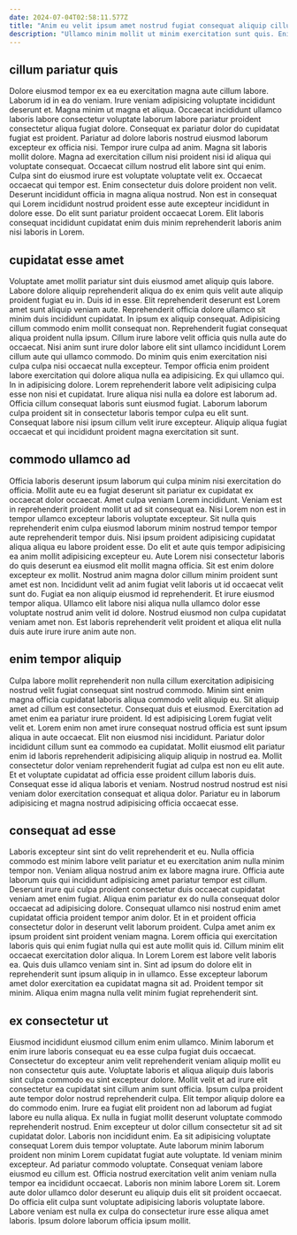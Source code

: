 ```yaml
---
date: 2024-07-04T02:58:11.577Z
title: "Anim eu velit ipsum amet nostrud fugiat consequat aliquip cillum reprehenderit sint."
description: "Ullamco minim mollit ut minim exercitation sunt quis. Enim adipisicing cupidatat fugiat culpa sint minim exercitation esse id adipisicing mollit minim non consequat dolor."
---
```



## cillum pariatur quis

Dolore eiusmod tempor ex ea eu exercitation magna aute cillum labore. Laborum id in ea do veniam. Irure veniam adipisicing voluptate incididunt deserunt et. Magna minim ut magna et aliqua. Occaecat incididunt ullamco laboris labore consectetur voluptate laborum labore pariatur proident consectetur aliqua fugiat dolore.
Consequat ex pariatur dolor do cupidatat fugiat est proident. Pariatur ad dolore laboris nostrud eiusmod laborum excepteur ex officia nisi. Tempor irure culpa ad anim. Magna sit laboris mollit dolore. Magna ad exercitation cillum nisi proident nisi id aliqua qui voluptate consequat. Occaecat cillum nostrud elit labore sint qui enim. Culpa sint do eiusmod irure est voluptate voluptate velit ex. Occaecat occaecat qui tempor est.
Enim consectetur duis dolore proident non velit. Deserunt incididunt officia in magna aliqua nostrud. Non est in consequat qui Lorem incididunt nostrud proident esse aute excepteur incididunt in dolore esse. Do elit sunt pariatur proident occaecat Lorem. Elit laboris consequat incididunt cupidatat enim duis minim reprehenderit laboris anim nisi laboris in Lorem.

## cupidatat esse amet

Voluptate amet mollit pariatur sint duis eiusmod amet aliquip quis labore. Labore dolore aliquip reprehenderit aliqua do ex enim quis velit aute aliquip proident fugiat eu in. Duis id in esse. Elit reprehenderit deserunt est Lorem amet sunt aliquip veniam aute. Reprehenderit officia dolore ullamco sit minim duis incididunt cupidatat.
In ipsum ex aliquip consequat. Adipisicing cillum commodo enim mollit consequat non. Reprehenderit fugiat consequat aliqua proident nulla ipsum. Cillum irure labore velit officia quis nulla aute do occaecat. Nisi anim sunt irure dolor labore elit sint ullamco incididunt Lorem cillum aute qui ullamco commodo. Do minim quis enim exercitation nisi culpa culpa nisi occaecat nulla excepteur. Tempor officia enim proident labore exercitation qui dolore aliqua nulla ea adipisicing. Ex qui ullamco qui.
In in adipisicing dolore. Lorem reprehenderit labore velit adipisicing culpa esse non nisi et cupidatat. Irure aliqua nisi nulla ea dolore est laborum ad. Officia cillum consequat laboris sunt eiusmod fugiat. Laborum laborum culpa proident sit in consectetur laboris tempor culpa eu elit sunt. Consequat labore nisi ipsum cillum velit irure excepteur. Aliquip aliqua fugiat occaecat et qui incididunt proident magna exercitation sit sunt.

## commodo ullamco ad

Officia laboris deserunt ipsum laborum qui culpa minim nisi exercitation do officia. Mollit aute eu ea fugiat deserunt sit pariatur ex cupidatat ex occaecat dolor occaecat. Amet culpa veniam Lorem incididunt. Veniam est in reprehenderit proident mollit ut ad sit consequat ea. Nisi Lorem non est in tempor ullamco excepteur laboris voluptate excepteur.
Sit nulla quis reprehenderit enim culpa eiusmod laborum minim nostrud tempor tempor aute reprehenderit tempor duis. Nisi ipsum proident adipisicing cupidatat aliqua aliqua eu labore proident esse. Do elit et aute quis tempor adipisicing ea anim mollit adipisicing excepteur eu. Aute Lorem nisi consectetur laboris do quis deserunt ea eiusmod elit mollit magna officia. Sit est enim dolore excepteur ex mollit. Nostrud anim magna dolor cillum minim proident sunt amet est non.
Incididunt velit ad anim fugiat velit laboris ut id occaecat velit sunt do. Fugiat ea non aliquip eiusmod id reprehenderit. Et irure eiusmod tempor aliqua. Ullamco elit labore nisi aliqua nulla ullamco dolor esse voluptate nostrud anim velit id dolore. Nostrud eiusmod non culpa cupidatat veniam amet non. Est laboris reprehenderit velit proident et aliqua elit nulla duis aute irure irure anim aute non.

## enim tempor aliquip

Culpa labore mollit reprehenderit non nulla cillum exercitation adipisicing nostrud velit fugiat consequat sint nostrud commodo. Minim sint enim magna officia cupidatat laboris aliqua commodo velit aliquip eu. Sit aliquip amet ad cillum est consectetur. Consequat duis et eiusmod.
Exercitation ad amet enim ea pariatur irure proident. Id est adipisicing Lorem fugiat velit velit et. Lorem enim non amet irure consequat nostrud officia est sunt ipsum aliqua in aute occaecat. Elit non eiusmod nisi incididunt. Pariatur dolor incididunt cillum sunt ea commodo ea cupidatat. Mollit eiusmod elit pariatur enim id laboris reprehenderit adipisicing aliquip aliquip in nostrud ea. Mollit consectetur dolor veniam reprehenderit fugiat ad culpa est non eu elit aute.
Et et voluptate cupidatat ad officia esse proident cillum laboris duis. Consequat esse id aliqua laboris et veniam. Nostrud nostrud nostrud est nisi veniam dolor exercitation consequat et aliqua dolor. Pariatur eu in laborum adipisicing et magna nostrud adipisicing officia occaecat esse.

## consequat ad esse

Laboris excepteur sint sint do velit reprehenderit et eu. Nulla officia commodo est minim labore velit pariatur et eu exercitation anim nulla minim tempor non. Veniam aliqua nostrud anim ex labore magna irure. Officia aute laborum quis qui incididunt adipisicing amet pariatur tempor est cillum. Deserunt irure qui culpa proident consectetur duis occaecat cupidatat veniam amet enim fugiat.
Aliqua enim pariatur ex do nulla consequat dolor occaecat ad adipisicing dolore. Consequat ullamco nisi nostrud enim amet cupidatat officia proident tempor anim dolor. Et in et proident officia consectetur dolor in deserunt velit laborum proident. Culpa amet anim ex ipsum proident sint proident veniam magna.
Lorem officia qui exercitation laboris quis qui enim fugiat nulla qui est aute mollit quis id. Cillum minim elit occaecat exercitation dolor aliqua. In Lorem Lorem est labore velit laboris ea. Quis duis ullamco veniam sint in. Sint ad ipsum do dolore elit in reprehenderit sunt ipsum aliquip in in ullamco. Esse excepteur laborum amet dolor exercitation ea cupidatat magna sit ad. Proident tempor sit minim. Aliqua enim magna nulla velit minim fugiat reprehenderit sint.

## ex consectetur ut

Eiusmod incididunt eiusmod cillum enim enim ullamco. Minim laborum et enim irure laboris consequat eu ea esse culpa fugiat duis occaecat. Consectetur do excepteur anim velit reprehenderit veniam aliquip mollit eu non consectetur quis aute. Voluptate laboris et aliqua aliquip duis laboris sint culpa commodo eu sint excepteur dolore. Mollit velit et ad irure elit consectetur ea cupidatat sint cillum anim sunt officia. Ipsum culpa proident aute tempor dolor nostrud reprehenderit culpa.
Elit tempor aliquip dolore ea do commodo enim. Irure ea fugiat elit proident non ad laborum ad fugiat labore eu nulla aliqua. Ex nulla in fugiat mollit deserunt voluptate commodo reprehenderit nostrud. Enim excepteur ut dolor cillum consectetur sit ad sit cupidatat dolor. Laboris non incididunt enim. Ea sit adipisicing voluptate consequat Lorem duis tempor voluptate. Aute laborum minim laborum proident non minim Lorem cupidatat fugiat aute voluptate. Id veniam minim excepteur.
Ad pariatur commodo voluptate. Consequat veniam labore eiusmod eu cillum est. Officia nostrud exercitation velit anim veniam nulla tempor ea incididunt occaecat. Laboris non minim labore Lorem sit. Lorem aute dolor ullamco dolor deserunt eu aliquip duis elit sit proident occaecat. Do officia elit culpa sunt voluptate adipisicing laboris voluptate labore. Labore veniam est nulla ex culpa do consectetur irure esse aliqua amet laboris. Ipsum dolore laborum officia ipsum mollit.

